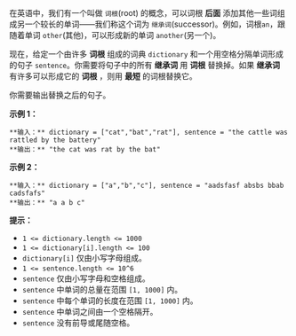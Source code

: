在英语中，我们有一个叫做 `词根`(root) 的概念，可以词根 **后面** 添加其他一些词组成另一个较长的单词——我们称这个词为
`继承词`(successor)。例如，词根`an`，跟随着单词 `other`(其他)，可以形成新的单词 `another`(另一个)。

现在，给定一个由许多 **词根** 组成的词典 `dictionary` 和一个用空格分隔单词形成的句子 `sentence`。你需要将句子中的所有
**继承词** 用 **词根** 替换掉。如果 **继承词** 有许多可以形成它的 **词根** ，则用 **最短** 的词根替换它。

你需要输出替换之后的句子。



**示例 1：**

    
    
    **输入：** dictionary = ["cat","bat","rat"], sentence = "the cattle was rattled by the battery"
    **输出：** "the cat was rat by the bat"
    

**示例 2：**

    
    
    **输入：** dictionary = ["a","b","c"], sentence = "aadsfasf absbs bbab cadsfafs"
    **输出：** "a a b c"
    



**提示：**

  * `1 <= dictionary.length <= 1000`
  * `1 <= dictionary[i].length <= 100`
  * `dictionary[i]` 仅由小写字母组成。
  * `1 <= sentence.length <= 10^6`
  * `sentence` 仅由小写字母和空格组成。
  * `sentence` 中单词的总量在范围 `[1, 1000]` 内。
  * `sentence` 中每个单词的长度在范围 `[1, 1000]` 内。
  * `sentence` 中单词之间由一个空格隔开。
  * `sentence` 没有前导或尾随空格。



